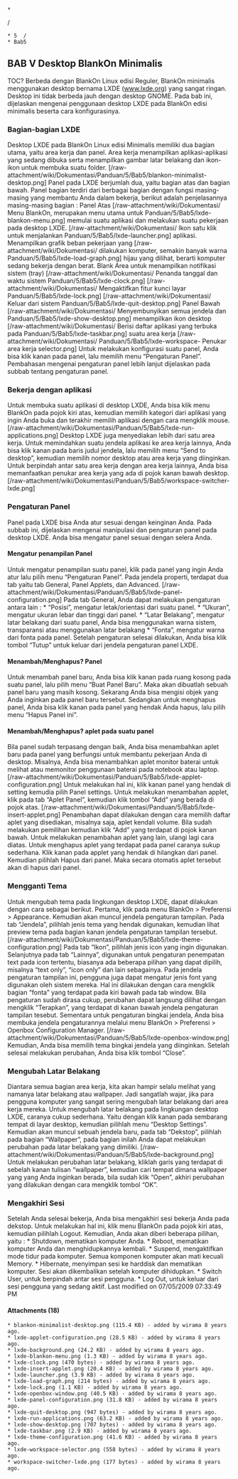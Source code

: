 

    *









  /


    * 5  /
    * Bab5
## BAB V Desktop BlankOn Minimalis
TOC? Berbeda dengan BlankOn Linux edisi Reguler, BlankOn minimalis menggunakan
desktop bernama LXDE (www.lxde.org) yang sangat ringan. Desktop ini tidak
berbeda jauh dengan desktop GNOME.
Pada bab ini, dijelaskan mengenai penggunaan desktop LXDE pada BlankOn edisi
minimalis beserta cara konfigurasinya.
### Bagian-bagian LXDE
Desktop LXDE pada BlankOn Linux edisi Minimalis memiliki dua bagian utama,
yaitu area kerja dan panel. Area kerja menampilkan aplikasi-aplikasi yang
sedang dibuka serta menampilkan gambar latar belakang dan ikon-ikon untuk
membuka suatu folder.
[/raw-attachment/wiki/Dokumentasi/Panduan/5/Bab5/blankon-minimalist-
desktop.png]
Panel pada LXDE berjumlah dua, yaitu bagian atas dan bagian bawah. Panel bagian
terdiri dari berbagai bagian dengan fungsi masing-masing yang membantu Anda
dalam bekerja, berikut adalah penjelasannya masing-masing bagian :
Panel Atas
[/raw-attachment/wiki/Dokumentasi/    Menu BlankOn, merupakan menu utama untuk
Panduan/5/Bab5/lxde-blankon-menu.png] memulai suatu aplikasi dan melakukan
                                      suatu pekerjaan pada desktop LXDE.
[/raw-attachment/wiki/Dokumentasi/    Ikon satu klik untuk menjalankan
Panduan/5/Bab5/lxde-launcher.png]     aplikasi.
                                      Menampilkan grafik beban pekerjaan yang
[/raw-attachment/wiki/Dokumentasi/    dilakukan komputer, semakin banyak warna
Panduan/5/Bab5/lxde-load-graph.png]   hijau yang dilihat, berarti komputer
                                      sedang bekerja dengan berat.
Blank                                 Area untuk menampilkan notifikasi sistem
                                      (tray)
[/raw-attachment/wiki/Dokumentasi/    Penanda tanggal dan waktu sistem
Panduan/5/Bab5/lxde-clock.png]
[/raw-attachment/wiki/Dokumentasi/    Mengaktifkan fitur kunci layar
Panduan/5/Bab5/lxde-lock.png]
[/raw-attachment/wiki/Dokumentasi/    Keluar dari sistem
Panduan/5/Bab5/lxde-quit-desktop.png]
Panel Bawah
[/raw-attachment/wiki/Dokumentasi/    Menyembunyikan semua jendela dan
Panduan/5/Bab5/lxde-show-desktop.png] menampilkan ikon desktop
[/raw-attachment/wiki/Dokumentasi/    Berisi daftar aplikasi yang terbuka pada
Panduan/5/Bab5/lxde-taskbar.png]      suatu area kerja
[/raw-attachment/wiki/Dokumentasi/
Panduan/5/Bab5/lxde-workspace-        Penukar area kerja
selector.png]
Untuk melakukan konfigurasi suatu panel, Anda bisa klik kanan pada panel, lalu
memilih menu “Pengaturan Panel”. Pembahasan mengenai pengaturan panel lebih
lanjut dijelaskan pada subbab tentang pengaturan panel.
### Bekerja dengan aplikasi
Untuk membuka suatu aplikasi di desktop LXDE, Anda bisa klik menu BlankOn pada
pojok kiri atas, kemudian memilih kategori dari aplikasi yang ingin Anda buka
dan terakhir memilih aplikasi dengan cara mengklik mouse.
[/raw-attachment/wiki/Dokumentasi/Panduan/5/Bab5/lxde-run-applications.png]
Desktop LXDE juga menyediakan lebih dari satu area kerja. Untuk memindahkan
suatu jendela aplikasi ke area kerja lainnya, Anda bisa klik kanan pada baris
judul jendela, lalu memilih menu “Send to desktop”, kemudian memilih nomor
desktop atau area kerja yang diinginkan.
Untuk berpindah antar satu area kerja dengan area kerja lainnya, Anda bisa
memanfaatkan penukar area kerja yang ada di pojok kanan bawah desktop.
[/raw-attachment/wiki/Dokumentasi/Panduan/5/Bab5/workspace-switcher-lxde.png]
### Pengaturan Panel
Panel pada LXDE bisa Anda atur sesuai dengan keinginan Anda. Pada subbab ini,
dijelaskan mengenai manipulasi dan pengaturan panel pada desktop LXDE. Anda
bisa mengatur panel sesuai dengan selera Anda.
#### Mengatur penampilan Panel
Untuk mengatur penampilan suatu panel, klik pada panel yang ingin Anda atur
lalu pilih menu “Pengaturan Panel”. Pada jendela properti, terdapat dua tab
yaitu tab General, Panel Applets, dan Advanced.
[/raw-attachment/wiki/Dokumentasi/Panduan/5/Bab5/lxde-panel-configuration.png]
Pada tab General, Anda dapat melakukan pengaturan antara lain :
    * “Posisi”, mengatur letak/orientasi dari suatu panel.
    * “Ukuran”, mengatur ukuran lebar dan tinggi dari panel.
    * “Latar Belakang”, mengatur latar belakang dari suatu panel, Anda bisa
      menggunakan warna sistem, transparansi atau menggunakan latar belakang
    * “Fonta”, mengatur warna dari fonta pada panel.
Setelah pengaturan selesai dilakukan, Anda bisa klik tombol “Tutup” untuk
keluar dari jendela pengaturan panel LXDE.
#### Menambah/Menghapus? Panel
Untuk menambah panel baru, Anda bisa klik kanan pada ruang kosong pada suatu
panel, lalu pilih menu “Buat Panel Baru”. Maka akan dibuatlah sebuah panel baru
yang masih kosong. Sekarang Anda bisa mengisi objek yang Anda inginkan pada
panel baru tersebut. Sedangkan untuk menghapus panel, Anda bisa klik kanan pada
panel yang hendak Anda hapus, lalu pilih menu “Hapus Panel ini”.
#### Menambah/Menghapus? aplet pada suatu panel
Bila panel sudah terpasang dengan baik, Anda bisa menambahkan aplet baru pada
panel yang berfungsi untuk membantu pekerjaan Anda di desktop. Misalnya, Anda
bisa menambahkan aplet monitor baterai untuk melihat atau memonitor penggunaan
baterai pada notebook atau laptop.
[/raw-attachment/wiki/Dokumentasi/Panduan/5/Bab5/lxde-applet-configuration.png]
Untuk melakukan hal ini, klik kanan panel yang hendak di setting kemudia pilih
Panel settings. Untuk melakukan menambahan applet, klik pada tab “Aplet Panel”,
kemudian klik tombol “Add” yang berada di pojok atas.
[/raw-attachment/wiki/Dokumentasi/Panduan/5/Bab5/lxde-insert-applet.png]
Penambahan dapat dilakukan dengan cara memilih daftar aplet yang disediakan,
misalnya saja, aplet kendali volume. Bila sudah melakukan pemilihan kemudian
klik “Add” yang terdapat di pojok kanan bawah. Untuk melakukan penambahan aplet
yang lain, ulangi lagi cara diatas. Untuk menghapus aplet yang terdapat pada
panel caranya sukup sederhana. Klik kanan pada applet yang hendak di hilangkan
dari panel. Kemudian pilihlah Hapus dari panel. Maka secara otomatis aplet
tersebut akan di hapus dari panel.
### Mengganti Tema
Untuk mengubah tema pada lingkungan desktop LXDE, dapat dilakukan dengan cara
sebagai berikut. Pertama, klik pada menu BlankOn > Preferensi > Appearance.
Kemudian akan muncul jendela pengaturan tampilan. Pada tab “Jendela”, pilihlah
jenis tema yang hendak digunakan, kemudian lihat preview tema pada bagian kanan
jendela pengaturan tampilan tersebut.
[/raw-attachment/wiki/Dokumentasi/Panduan/5/Bab5/lxde-theme-configuration.png]
Pada tab “Ikon”, pilihlah jenis icon yang ingin digunakan. Selanjutnya pada tab
“Lainnya”, digunakan untuk pengaturan penempatan text pada icon tertentu,
biasanya ada beberapa pilihan yang dapat dipilih, misalnya “text only”, “icon
only” dan lain sebagainya.
Pada jendela pengaturan tampilan ini, pengguna juga dapat mengatur jenis font
yang digunakan oleh sistem mereka. Hal ini dilakukan dengan cara mengklik
bagian “fonta” yang terdapat pada kiri bawah pada tab window. Bila pengaturan
sudah dirasa cukup, perubahan dapat langsung dilihat dengan mengklik
“Terapkan”, yang terdapat di kanan bawah jendela pengaturan tampilan tesebut.
Sementara untuk pengaturan bingkai jendela, Anda bisa membuka jendela
pengaturannya melalui menu BlankOn > Preferensi > Openbox Configuration
Manager.
[/raw-attachment/wiki/Dokumentasi/Panduan/5/Bab5/lxde-openbox-window.png]
Kemudian, Anda bisa memilih tema bingkai jendela yang diinginkan. Setelah
selesai melakukan perubahan, Anda bisa klik tombol “Close”.
### Mengubah Latar Belakang
Diantara semua bagian area kerja, kita akan hampir selalu melihat yang namanya
latar belakang atau wallpaper. Jadi sangatlah wajar, jika para pengguna
komputer yang sangat sering mengubah latar belakang dari area kerja mereka.
Untuk mengubah latar belakang pada lingkungan desktop LXDE, caranya cukup
sederhana. Yaitu dengan klik kanan pada sembarang tempat di layar desktop,
kemudian pilihlah menu “Desktop Settings”. Kemudian akan muncul sebuah jendela
baru, pada tab “Dekstop”, pilihlah pada bagian “Wallpaper”, pada bagian inilah
Anda dapat melakukan perubahan pada latar belakang yang dimiliki.
[/raw-attachment/wiki/Dokumentasi/Panduan/5/Bab5/lxde-background.png]
Untuk melakukan perubahan latar belakang, kliklah garis yang terdapat di
sebelah kanan tulisan “wallpaper”, kemudian cari tempat dimana wallpaper yang
yang Anda inginkan berada, bila sudah klik “Open”, akhiri perubahan yang
dilakukan dengan cara mengklik tombol “OK”.
### Mengakhiri Sesi
Setelah Anda selesai bekerja, Anda bisa mengakhiri sesi bekerja Anda pada
dekstop. Untuk melakukan hal ini, klik menu BlankOn pada pojok kiri atas,
kemudian pilihlah Logout. Kemudian, Anda akan diberi beberapa pilihan, yaitu :
    * Shutdown, mematikan komputer Anda.
    * Reboot, mematikan komputer Anda dan menghidupkannya kembali.
    * Suspend, mengaktifkan mode tidur pada komputer. Semua komponen komputer
      akan mati kecuali Memory.
    * Hibernate, menyimpan sesi ke harddisk dan mematikan komputer. Sesi akan
      dikembalikan setelah komputer dihidupkan.
    * Switch User, untuk berpindah antar sesi pengguna.
    * Log Out, untuk keluar dari sesi pengguna yang sedang aktif.
Last modified on 07/05/2009 07:33:49 PM
#### Attachments (18)
    * blankon-minimalist-desktop.png​ (115.4 KB) - added by wirama 8 years ago.
    * lxde-applet-configuration.png​ (28.5 KB) - added by wirama 8 years ago.
    * lxde-background.png​ (24.2 KB) - added by wirama 8 years ago.
    * lxde-blankon-menu.png​ (1.3 KB) - added by wirama 8 years ago.
    * lxde-clock.png​ (470 bytes) - added by wirama 8 years ago.
    * lxde-insert-applet.png​ (20.4 KB) - added by wirama 8 years ago.
    * lxde-launcher.png​ (3.9 KB) - added by wirama 8 years ago.
    * lxde-load-graph.png​ (214 bytes) - added by wirama 8 years ago.
    * lxde-lock.png​ (1.1 KB) - added by wirama 8 years ago.
    * lxde-openbox-window.png​ (40.5 KB) - added by wirama 8 years ago.
    * lxde-panel-configuration.png​ (31.8 KB) - added by wirama 8 years ago.
    * lxde-quit-desktop.png​ (947 bytes) - added by wirama 8 years ago.
    * lxde-run-applications.png​ (63.2 KB) - added by wirama 8 years ago.
    * lxde-show-desktop.png​ (707 bytes) - added by wirama 8 years ago.
    * lxde-taskbar.png​ (2.9 KB) - added by wirama 8 years ago.
    * lxde-theme-configuration.png​ (41.6 KB) - added by wirama 8 years ago.
    * lxde-workspace-selector.png​ (558 bytes) - added by wirama 8 years ago.
    * workspace-switcher-lxde.png​ (177 bytes) - added by wirama 8 years ago.
#### 
    
 
 
 
 
 


 

